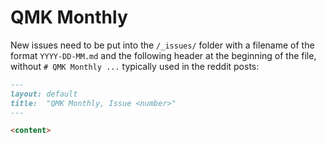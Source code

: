# QMK Monthly

New issues need to be put into the `/_issues/` folder with a filename of the format `YYYY-DD-MM.md` and the following header at the beginning of the file, without `# QMK Monthly ...` typically used in the reddit posts:

```md
---
layout: default
title:  "QMK Monthly, Issue <number>"
---

<content>
```
